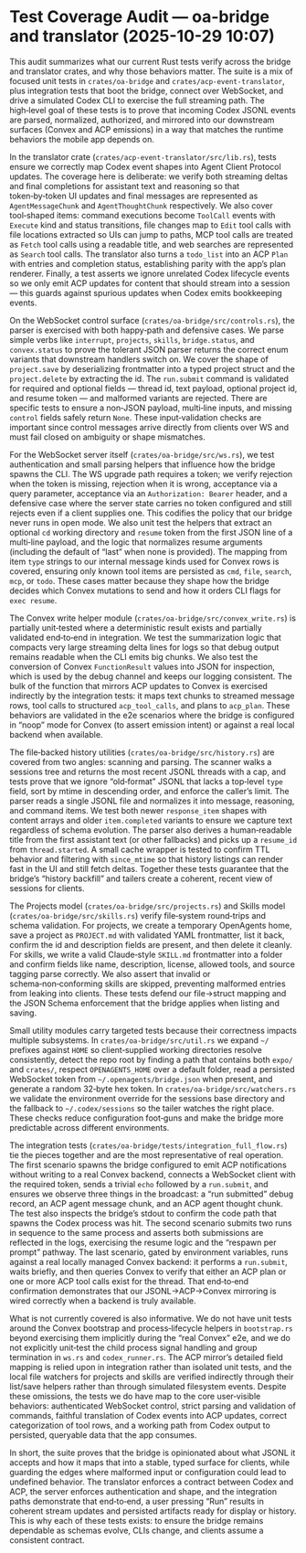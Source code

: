 # Test Coverage Audit — oa-bridge and translator (2025-10-29 10:07)

This audit summarizes what our current Rust tests verify across the bridge and translator crates, and why those behaviors matter. The suite is a mix of focused unit tests in `crates/oa-bridge` and `crates/acp-event-translator`, plus integration tests that boot the bridge, connect over WebSocket, and drive a simulated Codex CLI to exercise the full streaming path. The high‑level goal of these tests is to prove that incoming Codex JSONL events are parsed, normalized, authorized, and mirrored into our downstream surfaces (Convex and ACP emissions) in a way that matches the runtime behaviors the mobile app depends on.

In the translator crate (`crates/acp-event-translator/src/lib.rs`), tests ensure we correctly map Codex event shapes into Agent Client Protocol updates. The coverage here is deliberate: we verify both streaming deltas and final completions for assistant text and reasoning so that token‑by‑token UI updates and final messages are represented as `AgentMessageChunk` and `AgentThoughtChunk` respectively. We also cover tool‑shaped items: command executions become `ToolCall` events with `Execute` kind and status transitions, file changes map to `Edit` tool calls with file locations extracted so UIs can jump to paths, MCP tool calls are treated as `Fetch` tool calls using a readable title, and web searches are represented as `Search` tool calls. The translator also turns a `todo_list` into an ACP `Plan` with entries and completion status, establishing parity with the app’s plan renderer. Finally, a test asserts we ignore unrelated Codex lifecycle events so we only emit ACP updates for content that should stream into a session — this guards against spurious updates when Codex emits bookkeeping events.

On the WebSocket control surface (`crates/oa-bridge/src/controls.rs`), the parser is exercised with both happy‑path and defensive cases. We parse simple verbs like `interrupt`, `projects`, `skills`, `bridge.status`, and `convex.status` to prove the tolerant JSON parser returns the correct enum variants that downstream handlers switch on. We cover the shape of `project.save` by deserializing frontmatter into a typed project struct and the `project.delete` by extracting the id. The `run.submit` command is validated for required and optional fields — thread id, text payload, optional project id, and resume token — and malformed variants are rejected. There are specific tests to ensure a non‑JSON payload, multi‑line inputs, and missing `control` fields safely return `None`. These input‑validation checks are important since control messages arrive directly from clients over WS and must fail closed on ambiguity or shape mismatches.

For the WebSocket server itself (`crates/oa-bridge/src/ws.rs`), we test authentication and small parsing helpers that influence how the bridge spawns the CLI. The WS upgrade path requires a token; we verify rejection when the token is missing, rejection when it is wrong, acceptance via a query parameter, acceptance via an `Authorization: Bearer` header, and a defensive case where the server state carries no token configured and still rejects even if a client supplies one. This codifies the policy that our bridge never runs in open mode. We also unit test the helpers that extract an optional `cd` working directory and `resume` token from the first JSON line of a multi‑line payload, and the logic that normalizes resume arguments (including the default of “last” when none is provided). The mapping from item `type` strings to our internal message kinds used for Convex rows is covered, ensuring only known tool items are persisted as `cmd`, `file`, `search`, `mcp`, or `todo`. These cases matter because they shape how the bridge decides which Convex mutations to send and how it orders CLI flags for `exec resume`.

The Convex write helper module (`crates/oa-bridge/src/convex_write.rs`) is partially unit‑tested where a deterministic result exists and partially validated end‑to‑end in integration. We test the summarization logic that compacts very large streaming delta lines for logs so that debug output remains readable when the CLI emits big chunks. We also test the conversion of Convex `FunctionResult` values into JSON for inspection, which is used by the debug channel and keeps our logging consistent. The bulk of the function that mirrors ACP updates to Convex is exercised indirectly by the integration tests: it maps text chunks to streamed message rows, tool calls to structured `acp_tool_calls`, and plans to `acp_plan`. These behaviors are validated in the e2e scenarios where the bridge is configured in “noop” mode for Convex (to assert emission intent) or against a real local backend when available.

The file‑backed history utilities (`crates/oa-bridge/src/history.rs`) are covered from two angles: scanning and parsing. The scanner walks a sessions tree and returns the most recent JSONL threads with a cap, and tests prove that we ignore “old‑format” JSONL that lacks a top‑level `type` field, sort by mtime in descending order, and enforce the caller’s limit. The parser reads a single JSONL file and normalizes it into message, reasoning, and command items. We test both newer `response_item` shapes with content arrays and older `item.completed` variants to ensure we capture text regardless of schema evolution. The parser also derives a human‑readable title from the first assistant text (or other fallbacks) and picks up a `resume_id` from `thread.started`. A small cache wrapper is tested to confirm TTL behavior and filtering with `since_mtime` so that history listings can render fast in the UI and still fetch deltas. Together these tests guarantee that the bridge’s “history backfill” and tailers create a coherent, recent view of sessions for clients.

The Projects model (`crates/oa-bridge/src/projects.rs`) and Skills model (`crates/oa-bridge/src/skills.rs`) verify file‑system round‑trips and schema validation. For projects, we create a temporary OpenAgents home, save a project as `PROJECT.md` with validated YAML frontmatter, list it back, confirm the id and description fields are present, and then delete it cleanly. For skills, we write a valid Claude‑style `SKILL.md` frontmatter into a folder and confirm fields like name, description, license, allowed tools, and source tagging parse correctly. We also assert that invalid or schema‑non‑conforming skills are skipped, preventing malformed entries from leaking into clients. These tests defend our file→struct mapping and the JSON Schema enforcement that the bridge applies when listing and saving.

Small utility modules carry targeted tests because their correctness impacts multiple subsystems. In `crates/oa-bridge/src/util.rs` we expand `~/` prefixes against `HOME` so client‑supplied working directories resolve consistently, detect the repo root by finding a path that contains both `expo/` and `crates/`, respect `OPENAGENTS_HOME` over a default folder, read a persisted WebSocket token from `~/.openagents/bridge.json` when present, and generate a random 32‑byte hex token. In `crates/oa-bridge/src/watchers.rs` we validate the environment override for the sessions base directory and the fallback to `~/.codex/sessions` so the tailer watches the right place. These checks reduce configuration foot‑guns and make the bridge more predictable across different environments.

The integration tests (`crates/oa-bridge/tests/integration_full_flow.rs`) tie the pieces together and are the most representative of real operation. The first scenario spawns the bridge configured to emit ACP notifications without writing to a real Convex backend, connects a WebSocket client with the required token, sends a trivial `echo` followed by a `run.submit`, and ensures we observe three things in the broadcast: a “run submitted” debug record, an ACP agent message chunk, and an ACP agent thought chunk. The test also inspects the bridge’s stdout to confirm the code path that spawns the Codex process was hit. The second scenario submits two runs in sequence to the same process and asserts both submissions are reflected in the logs, exercising the resume logic and the “respawn per prompt” pathway. The last scenario, gated by environment variables, runs against a real locally managed Convex backend: it performs a `run.submit`, waits briefly, and then queries Convex to verify that either an ACP plan or one or more ACP tool calls exist for the thread. That end‑to‑end confirmation demonstrates that our JSONL→ACP→Convex mirroring is wired correctly when a backend is truly available.

What is not currently covered is also informative. We do not have unit tests around the Convex bootstrap and process‑lifecycle helpers in `bootstrap.rs` beyond exercising them implicitly during the “real Convex” e2e, and we do not explicitly unit‑test the child process signal handling and group termination in `ws.rs` and `codex_runner.rs`. The ACP mirror’s detailed field mapping is relied upon in integration rather than isolated unit tests, and the local file watchers for projects and skills are verified indirectly through their list/save helpers rather than through simulated filesystem events. Despite these omissions, the tests we do have map to the core user‑visible behaviors: authenticated WebSocket control, strict parsing and validation of commands, faithful translation of Codex events into ACP updates, correct categorization of tool rows, and a working path from Codex output to persisted, queryable data that the app consumes.

In short, the suite proves that the bridge is opinionated about what JSONL it accepts and how it maps that into a stable, typed surface for clients, while guarding the edges where malformed input or configuration could lead to undefined behavior. The translator enforces a contract between Codex and ACP, the server enforces authentication and shape, and the integration paths demonstrate that end‑to‑end, a user pressing “Run” results in coherent stream updates and persisted artifacts ready for display or history. This is why each of these tests exists: to ensure the bridge remains dependable as schemas evolve, CLIs change, and clients assume a consistent contract.

